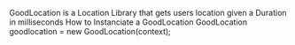 
GoodLocation is a Location Library that gets users location given a Duration in milliseconds
How to 
Instanciate a GoodLocation 
GoodLocation goodlocation = new GoodLocation(context);

